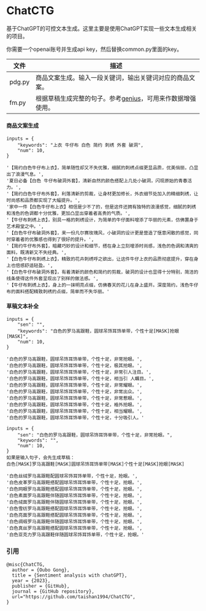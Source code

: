 # ChatCTG
基于ChatGPT的可控文本生成。这里主要是使用ChatGPT实现一些文本生成相关的项目。

你需要一个openai账号并生成api key，然后替换common.py里面的key。

| 文件   | 描述                                                         |
| ------ | ------------------------------------------------------------ |
| pdg.py | 商品文案生成。输入一段关键词，输出关键词对应的商品文案。     |
| fm.py  | 根据草稿生成完整的句子。参考[genius](https://github.com/beyondguo/genius)，可用来作数据增强使用。 |

#### 商品文案生成

```shell
inputs = {
    "keywords": "上衣 牛仔布 白色 简约 刺绣 外套 破洞",
    "num": 10,
}

'【简约白色牛仔布上衣】，简单随性却又不失优雅，细腻的刺绣点缀更显品质，优美俏丽，凸显出了浪漫气息。', 
'夏日必备【白色 牛仔布破洞外套】，清新自然的颜色搭配上几处小破洞，闪现原始的青春活力。', 
'【简约白色牛仔布外套】，利落清新的剪裁，让身材更加修长，外衣细节处加入的精细刺绣，让时尚感和品质都实现了大幅提升。', 
'家中一件【白色牛仔布上衣】相信是少不了的，但是这件还拥有独特的浪漫感觉，细腻的刺绣和浅色的色调都十分优雅，更加凸显出穿着者高贵的气质。', 
'【牛仔布刺绣上衣】，别具一格的刺绣设计，为简单的牛仔面料增添了华丽的元素，仿佛置身于艺术殿堂之中。', 
'【白色牛仔布破洞外套】，来一份凡尔赛玫瑰风，小破洞的设计更是营造了惬意闲散的感觉，同时穿着者的优雅感也得到了很好的提升。', 
'【简约牛仔布外套】，暗藏巧妙的设计和细节，搭在身上立刻增添时尚感，浅色的色调和清爽的面料，既清新又不失经典。', 
'【白色牛仔布刺绣上衣】，精致的花卉刺绣呼之欲出，让这件牛仔上衣的品质彻底提升，穿在身上也倍感舒适轻盈。', 
'【白色牛仔布破洞外套】，有着清新的颜色和简约的剪裁，破洞的设计也显得十分特别，简洁的线条使得这件外套呈现出了别样的做法感。', 
'【牛仔布刺绣上衣】，身上的一抹明亮点缀，仿佛春天的花儿在身上盛开。深度简约，浅色牛仔布的面料搭配精致刺绣的点缀，简单而不失华丽。'
```

#### 草稿文本补全

```shell
inputs = {
	"sen": "",
    "keywords": "白色的罗马高跟鞋，圆球吊饰耳饰单带，个性十足[MASK]抢眼[MASK]",
    "num": 10,
}

'白色的罗马高跟鞋，圆球吊饰耳饰单带，个性十足，非常抢眼。', 
'白色的罗马高跟鞋，圆球吊饰耳饰单带，个性十足，极其抢眼。', 
'白色的罗马高跟鞋，圆球吊饰耳饰单带，个性十足，非常引人注目。', 
'白色的罗马高跟鞋，圆球吊饰耳饰单带，个性十足，相当引 人瞩目。', 
'白色的罗马高跟鞋，圆球吊饰耳饰单带，个性十足，非常耀眼。', 
'白色的罗马高跟鞋，圆球吊饰耳饰单带，个性十足，非常出众。', 
'白色的罗马高跟鞋，圆球吊饰耳饰单带，个性十足，非常惹眼。', 
'白色的罗马高跟鞋，圆球吊饰耳饰单带，个性十足，格外抢眼。', 
'白色的罗马高跟鞋，圆球吊饰耳饰单带，个性十足，相当耀眼。', 
'白色的罗马高跟鞋，圆球吊饰耳饰单带，个性十足，十分吸引人。'

inputs = {
    "sen": "白色的罗马高跟鞋，圆球吊饰耳饰单带，个性十足，非常抢眼。",
    "keywords": "",
    "num": 10,
}
如果是输入句子，会先生成草稿：
白色[MASK]罗马高跟鞋[MASK]圆球吊饰耳饰单带[MASK]个性十足[MASK]抢眼[MASK]

'白色丝绒罗马高跟鞋配圆球吊饰耳饰单带，个性十足，抢眼。', 
'白色皮革罗马高跟鞋搭配圆球吊饰耳饰单带，个性十足，抢眼。', 
'白色网眼罗马高跟鞋搭配圆球吊饰耳饰单带，个性十足，抢眼。', 
'白色素面罗马高跟鞋伴随圆球吊饰耳饰单带，个性十足，抢眼。', 
'白色绒面罗马高跟鞋伴随圆球吊饰耳饰单带，个性十足，抢眼。', 
'白色雪纺罗马高跟鞋搭配圆球吊饰耳饰单带，个性十足，抢眼。', 
'白色亮面罗马高跟鞋搭配圆球吊饰耳饰单带，个性十足，抢眼。', 
'白色绸缎罗马高跟鞋伴随圆球吊饰耳饰单带，个性十足，抢眼。', 
'白色真丝罗马高跟鞋搭配圆球吊饰耳饰单带，个性十足，抢眼。', 
'白色亚克力罗马高跟鞋伴随圆球吊饰耳饰单带，个性十足，抢眼。'
```

### 引用
```
@misc{ChatCTG,
  author = {Oubo Gong},
  title = {Sentiment analysis with chatGPT},
  year = {2023},
  publisher = {GitHub},
  journal = {GitHub repository},
  url="https://github.com/taishan1994/ChatCTG",
}
```
